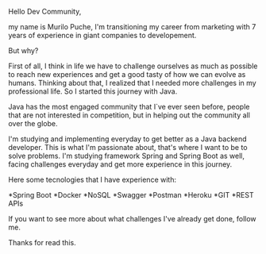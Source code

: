Hello Dev Community,

my name is Murilo Puche, I'm transitioning my career from marketing with 7 years of experience in giant companies to developement.

But why?

First of all, I think in life we have to challenge ourselves as much as possible to reach new experiences and get a good tasty of how we can evolve as humans.
Thinking about that, I realized that I needed more challenges in my professional life. So I started this journey with Java.

Java has the most engaged community that I`ve ever seen before, people that are not interested in competition, but in helping out the community all over the globe.

I'm studying and implementing everyday to get better as a Java backend developer. This is what I'm passionate about, that's where I want to be to solve problems. I'm studying framework Spring and Spring Boot as well, facing challenges everyday and get more experience in this journey.

Here some tecnologies that I have experience with:

*Spring Boot
*Docker
*NoSQL
*Swagger
*Postman
*Heroku
*GIT
*REST APIs

If you want to see more about what challenges I've already get done, follow me. 

Thanks for read this.






